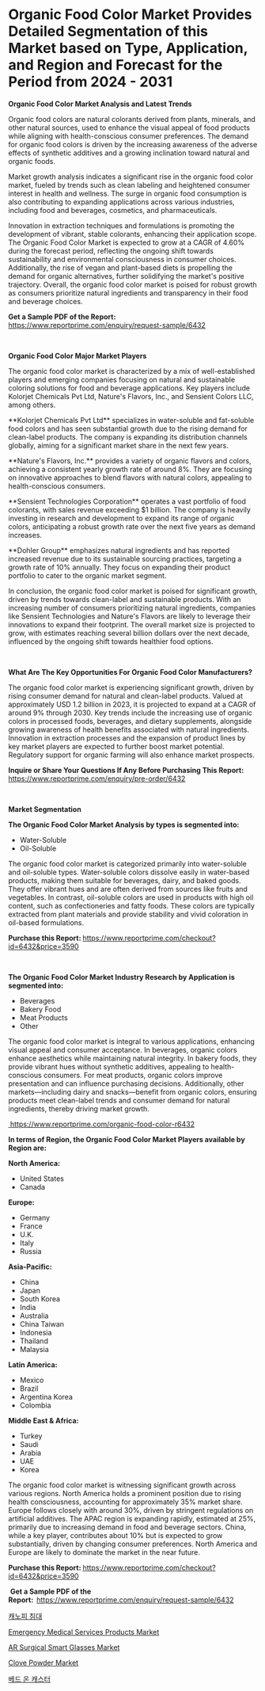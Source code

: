 <p><h1>Organic Food Color Market Provides Detailed Segmentation of this Market based on Type, Application, and Region and Forecast for the Period from 2024 - 2031</h1></p><p><strong>Organic Food Color Market Analysis and Latest Trends</strong></p>
<p><p>Organic food colors are natural colorants derived from plants, minerals, and other natural sources, used to enhance the visual appeal of food products while aligning with health-conscious consumer preferences. The demand for organic food colors is driven by the increasing awareness of the adverse effects of synthetic additives and a growing inclination toward natural and organic foods. </p><p>Market growth analysis indicates a significant rise in the organic food color market, fueled by trends such as clean labeling and heightened consumer interest in health and wellness. The surge in organic food consumption is also contributing to expanding applications across various industries, including food and beverages, cosmetics, and pharmaceuticals. </p><p>Innovation in extraction techniques and formulations is promoting the development of vibrant, stable colorants, enhancing their application scope. The Organic Food Color Market is expected to grow at a CAGR of 4.60% during the forecast period, reflecting the ongoing shift towards sustainability and environmental consciousness in consumer choices. Additionally, the rise of vegan and plant-based diets is propelling the demand for organic alternatives, further solidifying the market's positive trajectory. Overall, the organic food color market is poised for robust growth as consumers prioritize natural ingredients and transparency in their food and beverage choices.</p></p>
<p><strong>Get a Sample PDF of the Report:&nbsp;</strong> <a href="https://www.reportprime.com/enquiry/request-sample/6432">https://www.reportprime.com/enquiry/request-sample/6432</a></p>
<p>&nbsp;</p>
<p><strong>Organic Food Color Major Market Players</strong></p>
<p><p>The organic food color market is characterized by a mix of well-established players and emerging companies focusing on natural and sustainable coloring solutions for food and beverage applications. Key players include Kolorjet Chemicals Pvt Ltd, Nature's Flavors, Inc., and Sensient Colors LLC, among others.</p><p>**Kolorjet Chemicals Pvt Ltd** specializes in water-soluble and fat-soluble food colors and has seen substantial growth due to the rising demand for clean-label products. The company is expanding its distribution channels globally, aiming for a significant market share in the next few years.</p><p>**Nature's Flavors, Inc.** provides a variety of organic flavors and colors, achieving a consistent yearly growth rate of around 8%. They are focusing on innovative approaches to blend flavors with natural colors, appealing to health-conscious consumers.</p><p>**Sensient Technologies Corporation** operates a vast portfolio of food colorants, with sales revenue exceeding $1 billion. The company is heavily investing in research and development to expand its range of organic colors, anticipating a robust growth rate over the next five years as demand increases.</p><p>**Dohler Group** emphasizes natural ingredients and has reported increased revenue due to its sustainable sourcing practices, targeting a growth rate of 10% annually. They focus on expanding their product portfolio to cater to the organic market segment.</p><p>In conclusion, the organic food color market is poised for significant growth, driven by trends towards clean-label and sustainable products. With an increasing number of consumers prioritizing natural ingredients, companies like Sensient Technologies and Nature's Flavors are likely to leverage their innovations to expand their footprint. The overall market size is projected to grow, with estimates reaching several billion dollars over the next decade, influenced by the ongoing shift towards healthier food options.</p></p>
<p>&nbsp;</p>
<p><strong>What Are The Key Opportunities For Organic Food Color Manufacturers?</strong></p>
<p><p>The organic food color market is experiencing significant growth, driven by rising consumer demand for natural and clean-label products. Valued at approximately USD 1.2 billion in 2023, it is projected to expand at a CAGR of around 9% through 2030. Key trends include the increasing use of organic colors in processed foods, beverages, and dietary supplements, alongside growing awareness of health benefits associated with natural ingredients. Innovation in extraction processes and the expansion of product lines by key market players are expected to further boost market potential. Regulatory support for organic farming will also enhance market prospects.</p></p>
<p><strong>Inquire or Share Your Questions If Any Before Purchasing This Report:</strong> <a href="https://www.reportprime.com/enquiry/pre-order/6432">https://www.reportprime.com/enquiry/pre-order/6432</a></p>
<p>&nbsp;</p>
<p><strong>Market Segmentation</strong></p>
<p><strong>The Organic Food Color Market Analysis by types is segmented into:</strong></p>
<p><ul><li>Water-Soluble</li><li>Oil-Soluble</li></ul></p>
<p><p>The organic food color market is categorized primarily into water-soluble and oil-soluble types. Water-soluble colors dissolve easily in water-based products, making them suitable for beverages, dairy, and baked goods. They offer vibrant hues and are often derived from sources like fruits and vegetables. In contrast, oil-soluble colors are used in products with high oil content, such as confectioneries and fatty foods. These colors are typically extracted from plant materials and provide stability and vivid coloration in oil-based formulations.</p></p>
<p><strong>Purchase this Report:&nbsp;</strong><a href="https://www.reportprime.com/checkout?id=6432&price=3590">https://www.reportprime.com/checkout?id=6432&price=3590</a></p>
<p>&nbsp;</p>
<p><strong>The Organic Food Color Market Industry Research by Application is segmented into:</strong></p>
<p><ul><li>Beverages</li><li>Bakery Food</li><li>Meat Products</li><li>Other</li></ul></p>
<p><p>The organic food color market is integral to various applications, enhancing visual appeal and consumer acceptance. In beverages, organic colors enhance aesthetics while maintaining natural integrity. In bakery foods, they provide vibrant hues without synthetic additives, appealing to health-conscious consumers. For meat products, organic colors improve presentation and can influence purchasing decisions. Additionally, other markets—including dairy and snacks—benefit from organic colors, ensuring products meet clean-label trends and consumer demand for natural ingredients, thereby driving market growth.</p></p>
<p><a href="https://www.reportprime.com/organic-food-color-r6432">&nbsp;https://www.reportprime.com/organic-food-color-r6432</a></p>
<p><strong>In terms of Region, the Organic Food Color Market Players available by Region are:</strong></p>
<p>
    <p> <strong> North America: </strong>
        <ul>
            <li>United States</li>
            <li>Canada</li>
        </ul>
        </p> 
    <p> <strong> Europe: </strong>
        <ul>
            <li>Germany</li>
            <li>France</li>
            <li>U.K.</li>
            <li>Italy</li>
            <li>Russia</li>
        </ul>
        </p> 
    <p> <strong> Asia-Pacific: </strong>
        <ul>
            <li>China</li>
            <li>Japan</li>
            <li>South Korea</li>
            <li>India</li>
            <li>Australia</li>
            <li>China Taiwan</li>
            <li>Indonesia</li>
            <li>Thailand</li>
            <li>Malaysia</li>
        </ul>
        </p> 
    <p> <strong> Latin America: </strong>
        <ul>
            <li>Mexico</li>
            <li>Brazil</li>
            <li>Argentina Korea</li>
            <li>Colombia</li>
        </ul>
        </p> 
    <p> <strong> Middle East & Africa: </strong>
        <ul>
            <li>Turkey</li>
            <li>Saudi</li>
            <li>Arabia</li>
            <li>UAE</li>
            <li>Korea</li>
        </ul>
    </p>
    </p>
<p><p>The organic food color market is witnessing significant growth across various regions. North America holds a prominent position due to rising health consciousness, accounting for approximately 35% market share. Europe follows closely with around 30%, driven by stringent regulations on artificial additives. The APAC region is expanding rapidly, estimated at 25%, primarily due to increasing demand in food and beverage sectors. China, while a key player, contributes about 10% but is expected to grow substantially, driven by changing consumer preferences. North America and Europe are likely to dominate the market in the near future.</p></p>
<p><strong>Purchase this Report: </strong><a href="https://www.reportprime.com/checkout?id=6432&price=3590">https://www.reportprime.com/checkout?id=6432&price=3590</a></p>
<p>&nbsp;<strong>Get a Sample PDF of the Report:&nbsp;&nbsp;</strong><a href="https://www.reportprime.com/enquiry/request-sample/6432">https://www.reportprime.com/enquiry/request-sample/6432</a></p>
<p><strong></strong></p>
<p><p><a href="https://medium.com/@gabrielblanda5656/%EC%BA%90%EB%85%B8%ED%94%BC-%EC%B9%A8%EB%8C%80-%EC%8B%9C%EC%9E%A5%EC%9D%98-%EC%84%B1%EC%9E%A5-%EA%B8%B0%ED%9A%8C%EC%99%80-%EB%8F%84%EC%A0%84-%EA%B3%BC%EC%A0%9C%EB%8A%94-%EB%AC%B4%EC%97%87%EC%9D%B8%EA%B0%80%EC%9A%94-937a0cc85812">캐노피 침대</a></p><p><a href="https://medium.com/@laurenperkins14/emergency-medical-services-products-market-share-size-trends-industry-analysis-report-by-523b339c419a">Emergency Medical Services Products Market</a></p><p><a href="https://issuu.com/reportprime-2/docs/ar-surgical-smart-glasses-market-si_070a1ce4caefc0">AR Surgical Smart Glasses Market</a></p><p><a href="https://github.com/NargisHussain432/Market-Research-Report-List-1/blob/main/clove-powder-market.md">Clove Powder Market</a></p><p><a href="https://medium.com/@gabrielblanda5656/%EC%BA%90%EC%8A%A4%ED%84%B0%EA%B0%80-%EC%9E%A5%EC%B0%A9%EB%90%9C-%EC%B9%A8%EB%8C%80-%EC%8B%9C%EC%9E%A5%EC%9D%98-%EB%B0%9C%EC%A0%84-%EA%B8%80%EB%A1%9C%EB%B2%8C-%ED%8A%B8%EB%A0%8C%EB%93%9C%EC%99%80-%EC%A7%80%EC%97%AD-%EB%8F%99%ED%96%A5-2024-2031-9039c84602d8">베드 온 캐스터</a></p></p>